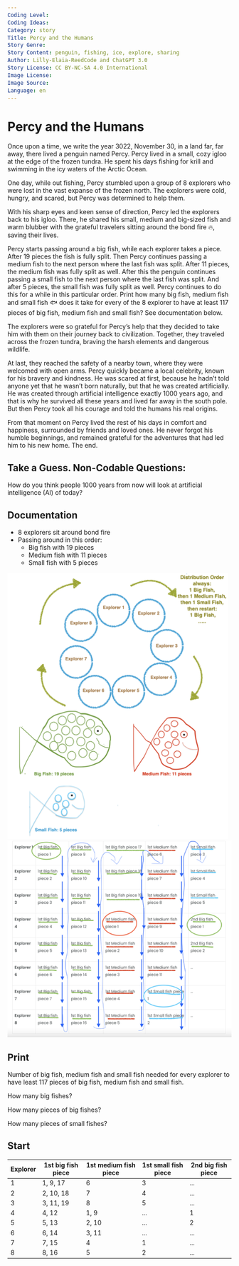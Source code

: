 ```yaml
---
Coding Level:
Coding Ideas:
Category: story
Title: Percy and the Humans
Story Genre:
Story Content: penguin, fishing, ice, explore, sharing
Author: Lilly-Elaia-ReedCode and ChatGPT 3.0
Story License: CC BY-NC-SA 4.0 International
Image License:
Image Source:
Language: en
---
```


# Percy and the Humans

Once upon a time, we write the year 3022, November 30, in a land far, far away,
there lived a penguin named Percy. Percy lived in a small, cozy igloo at the
edge of the frozen tundra. He spent his days fishing for krill and swimming in
the icy waters of the Arctic Ocean.

One day, while out fishing, Percy stumbled upon a group of 8 explorers who were
lost in the vast expanse of the frozen north. The explorers were cold, hungry,
and scared, but Percy was determined to help them.

With his sharp eyes and keen sense of direction, Percy led the explorers back to
his igloo. There, he shared his small, medium and big-sized fish and warm
blubber with the grateful travelers sitting around the bond fire 🔥, saving
their lives.

Percy starts passing around a big fish, while each explorer takes a piece. After
19 pieces the fish is fully split. Then Percy continues passing a medium fish to
the next person where the last fish was split. After 11 pieces, the medium fish
was fully split as well. After this the penguin continues passing a small fish
to the next person where the last fish was split. And after 5 pieces, the small
fish was fully split as well. Percy continues to do this for a while in this
particular order. Print how many big fish, medium fish and small fish 🐟 does it
take for every of the 8 explorer to have at least 117 pieces of big fish, medium
fish and small fish? See documentation below.

The explorers were so grateful for Percy’s help that they decided to take him
with them on their journey back to civilization. Together, they traveled across
the frozen tundra, braving the harsh elements and dangerous wildlife.

At last, they reached the safety of a nearby town, where they were welcomed with
open arms. Percy quickly became a local celebrity, known for his bravery and
kindness. He was scared at first, because he hadn’t told anyone yet that he
wasn’t born naturally, but that he was created artificially. He was created
through artificial intelligence exactly 1000 years ago, and that is why he
survived all these years and lived far away in the south pole. But then Percy
took all his courage and told the humans his real origins.

From that moment on Percy lived the rest of his days in comfort and happiness,
surrounded by friends and loved ones. He never forgot his humble beginnings, and
remained grateful for the adventures that had led him to his new home. The end.

## Take a Guess. Non-Codable Questions:

How do you think people 1000 years from now will look at artificial intelligence
(AI) of today?

## Documentation

- 8 explorers sit around bond fire
- Passing around in this order:
  - Big fish with 19 pieces
  - Medium fish with 11 pieces
  - Small fish with 5 pieces

![Hint 1](Hint_1.png)
![Hint 2](Hint_2.png)

## Print

Number of big fish, medium fish and small fish needed for every explorer to have
least 117 pieces of big fish, medium fish and small fish.

How many big fishes?

<div data-solution="188"></div>

How many pieces of big fishes?

<div data-solution="3572"></div>

How many pieces of small fishes?

<div data-solution="940"></div>

## Start

| Explorer | 1st big fish piece | 1st medium fish piece | 1st small fish piece | 2nd big fish piece |
| -------- | ------------------ | --------------------- | -------------------- | ------------------ |
| 1        | 1, 9, 17           | 6                     | 3                    | ...                |
| 2        | 2, 10, 18          | 7                     | 4                    | ...                |
| 3        | 3, 11, 19          | 8                     | 5                    | ...                |
| 4        | 4, 12              | 1, 9                  | ...                  | 1                  |
| 5        | 5, 13              | 2, 10                 | ...                  | 2                  |
| 6        | 6, 14              | 3, 11                 | ...                  | ...                |
| 7        | 7, 15              | 4                     | 1                    | ...                |
| 8        | 8, 16              | 5                     | 2                    | ...                |
